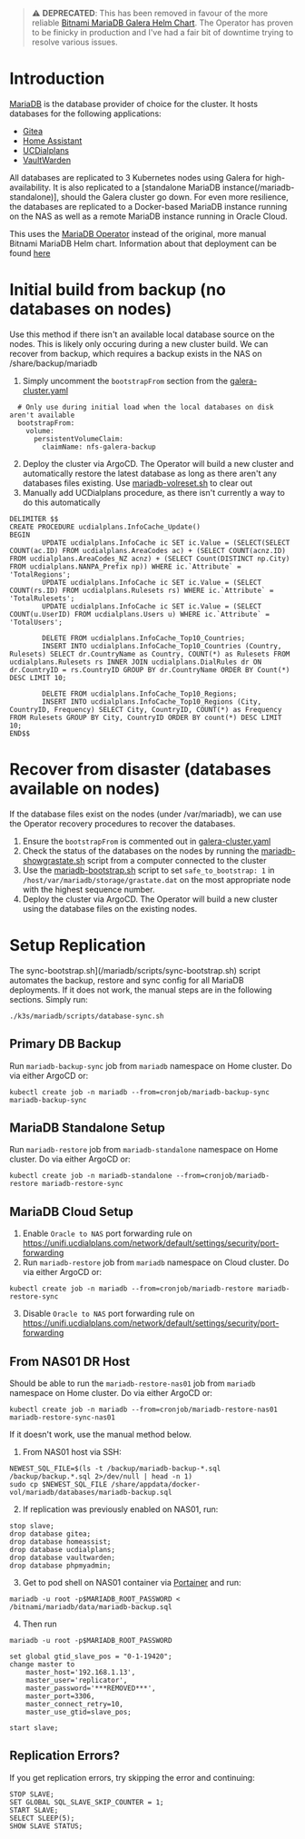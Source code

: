 > :warning: **DEPRECATED**: This has been removed in favour of the more reliable [Bitnami MariaDB Galera Helm Chart](/mariadb). The Operator has proven to be finicky in production and I've had a fair bit of downtime trying to resolve various issues.

# Introduction
[MariaDB](https://mariadb.org/) is the database provider of choice for the cluster. It hosts databases for the following applications:
* [Gitea](/gitea)
* [Home Assistant](/home-automation/homeassist)
* [UCDialplans](/ucdialplans)
* [VaultWarden](/vaultwarden)

All databases are replicated to 3 Kubernetes nodes using Galera for high-availability. It is also replicated to a [standalone MariaDB instance(/mariadb-standalone)], should the Galera cluster go down. For even more resilience, the databases are replicated to a Docker-based MariaDB instance running on the NAS as well as a remote MariaDB instance running in Oracle Cloud.

This uses the [MariaDB Operator](https://github.com/mariadb-operator/mariadb-operator) instead of the original, more manual Bitnami MariaDB Helm chart. Information about that deployment can be found [here](/mariadb)

# Initial build from backup (no databases on nodes)
Use this method if there isn't an available local database source on the nodes. This is likely only occuring during a new cluster build. We can recover from backup, which requires a backup exists in the NAS on /share/backup/mariadb
1. Simply uncomment the `bootstrapFrom` section from the [galera-cluster.yaml](galera-cluster.yaml)
```
  # Only use during initial load when the local databases on disk aren't available
  bootstrapFrom:
    volume:
      persistentVolumeClaim: 
        claimName: nfs-galera-backup
```
2. Deploy the cluster via ArgoCD. The Operator will build a new cluster and automatically restore the latest database as long as there aren't any databases files existing. Use [mariadb-volreset.sh](scripts/mariadb-volreset.yaml) to clear out
3. Manually add UCDialplans procedure, as there isn't currently a way to do this automatically
```
DELIMITER $$
CREATE PROCEDURE ucdialplans.InfoCache_Update()
BEGIN
        UPDATE ucdialplans.InfoCache ic SET ic.Value = (SELECT(SELECT COUNT(ac.ID) FROM ucdialplans.AreaCodes ac) + (SELECT COUNT(acnz.ID) FROM ucdialplans.AreaCodes_NZ acnz) + (SELECT Count(DISTINCT np.City) FROM ucdialplans.NANPA_Prefix np)) WHERE ic.`Attribute` = 'TotalRegions';
        UPDATE ucdialplans.InfoCache ic SET ic.Value = (SELECT COUNT(rs.ID) FROM ucdialplans.Rulesets rs) WHERE ic.`Attribute` = 'TotalRulesets';
        UPDATE ucdialplans.InfoCache ic SET ic.Value = (SELECT COUNT(u.UserID) FROM ucdialplans.Users u) WHERE ic.`Attribute` = 'TotalUsers';

        DELETE FROM ucdialplans.InfoCache_Top10_Countries;
        INSERT INTO ucdialplans.InfoCache_Top10_Countries (Country, Rulesets) SELECT dr.CountryName as Country, COUNT(*) as Rulesets FROM ucdialplans.Rulesets rs INNER JOIN ucdialplans.DialRules dr ON dr.CountryID = rs.CountryID GROUP BY dr.CountryName ORDER BY Count(*) DESC LIMIT 10;

        DELETE FROM ucdialplans.InfoCache_Top10_Regions;
        INSERT INTO ucdialplans.InfoCache_Top10_Regions (City, CountryID, Frequency) SELECT City, CountryID, COUNT(*) as Frequency FROM Rulesets GROUP BY City, CountryID ORDER BY count(*) DESC LIMIT 10;
END$$
```


# Recover from disaster (databases available on nodes)
If the database files exist on the nodes (under /var/mariadb), we can use the Operator recovery procedures to recover the databases.
1. Ensure the `bootstrapFrom` is commented out in [galera-cluster.yaml](galera-cluster.yaml)
2. Check the status of the databases on the nodes by running the [mariadb-showgrastate.sh](scripts/mariadb-showgrastate.yaml) script from a computer connected to the cluster
3. Use the [mariadb-bootstrap.sh](scripts/mariadb-bootstrap.yaml) script to set `safe_to_bootstrap: 1` in `/host/var/mariadb/storage/grastate.dat` on the most appropriate node with the highest sequence number.
4. Deploy the cluster via ArgoCD. The Operator will build a new cluster using the database files on the existing nodes.


# Setup Replication
The sync-bootstrap.sh](/mariadb/scripts/sync-bootstrap.sh) script automates the backup, restore and sync config for all MariaDB deployments. If it does not work, the manual steps are in the following sections. Simply run:
```
./k3s/mariadb/scripts/database-sync.sh
```

## Primary DB Backup
Run `mariadb-backup-sync` job from `mariadb` namespace on Home cluster. Do via either ArgoCD or:
```
kubectl create job -n mariadb --from=cronjob/mariadb-backup-sync mariadb-backup-sync
```

## MariaDB Standalone Setup
Run `mariadb-restore` job from `mariadb-standalone` namespace on Home cluster. Do via either ArgoCD or:
```
kubectl create job -n mariadb-standalone --from=cronjob/mariadb-restore mariadb-restore-sync
```

## MariaDB Cloud Setup
1. Enable ```Oracle to NAS``` port forwarding rule on https://unifi.ucdialplans.com/network/default/settings/security/port-forwarding
2. Run `mariadb-restore` job from `mariadb` namespace on Cloud cluster. Do via either ArgoCD or:
```
kubectl create job -n mariadb --from=cronjob/mariadb-restore mariadb-restore-sync
```
3. Disable ```Oracle to NAS``` port forwarding rule on https://unifi.ucdialplans.com/network/default/settings/security/port-forwarding


## From NAS01 DR Host
Should be able to run the `mariadb-restore-nas01` job from `mariadb` namespace on Home cluster. Do via either ArgoCD or:
```
kubectl create job -n mariadb --from=cronjob/mariadb-restore-nas01 mariadb-restore-sync-nas01
```

If it doesn't work, use the manual method below.

1. From NAS01 host via SSH:
```
NEWEST_SQL_FILE=$(ls -t /backup/mariadb-backup-*.sql /backup/backup.*.sql 2>/dev/null | head -n 1)
sudo cp $NEWEST_SQL_FILE /share/appdata/docker-vol/mariadb/databases/mariadb-backup.sql
```
2. If replication was previously enabled on NAS01, run:
```
stop slave;
drop database gitea;
drop database homeassist;
drop database ucdialplans;
drop database vaultwarden;
drop database phpmyadmin;
```
3. Get to pod shell on NAS01 container via [Portainer](https://portainer.ucdialplans.com) and run:
```
mariadb -u root -p$MARIADB_ROOT_PASSWORD < /bitnami/mariadb/data/mariadb-backup.sql
```

4. Then run 
```
mariadb -u root -p$MARIADB_ROOT_PASSWORD
```
```
set global gtid_slave_pos = "0-1-19420";
change master to
    master_host='192.168.1.13',
    master_user='replicator',
    master_password='***REMOVED***',
    master_port=3306,
    master_connect_retry=10,
    master_use_gtid=slave_pos;

start slave;
```

## Replication Errors?
If you get replication errors, try skipping the error and continuing:
```
STOP SLAVE;
SET GLOBAL SQL_SLAVE_SKIP_COUNTER = 1;
START SLAVE;
SELECT SLEEP(5);
SHOW SLAVE STATUS;
```
